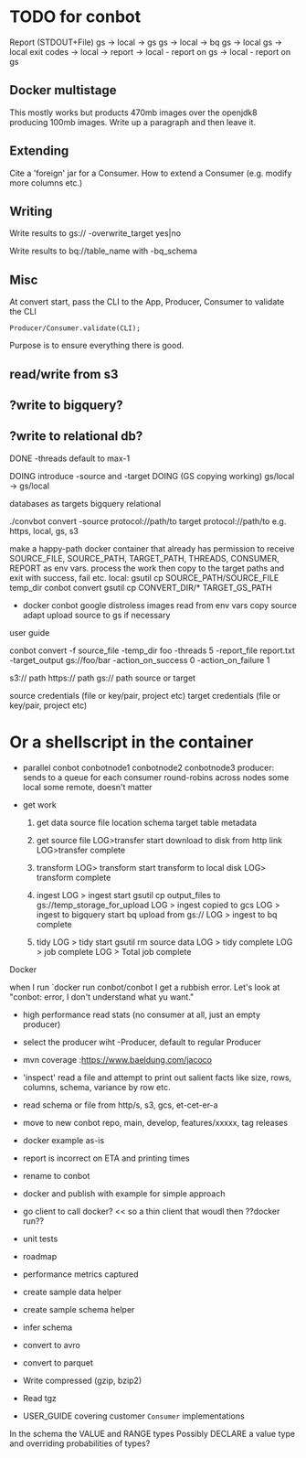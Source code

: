 # TODO for conbot

Report (STDOUT+File)
gs -> local -> gs
gs -> local -> bq
gs -> local
gs -> local
exit codes
 -> local -> report
 -> local - report on gs
 -> local - report on gs

Docker multistage
----------------

This mostly works but products 470mb images over the openjdk8 producing 100mb images.
Write up a paragraph and then leave it.

Extending
----------------

Cite a 'foreign' jar for a Consumer.
How to extend a Consumer (e.g. modify more columns etc.)


Writing
----------------

Write results to gs:// 
	-overwrite_target yes|no

Write results to bq://table_name with -bq_schema




Misc
----------------
At convert start, pass the CLI to the App, Producer, Consumer to validate the CLI 

	Producer/Consumer.validate(CLI);

Purpose is to ensure everything there is good.



read/write from s3
------------------

?write to bigquery?
------------------

?write to relational db?
----------------------



DONE -threads default to max-1

DOING introduce -source and -target
DOING (GS copying working)	gs/local -> gs/local


databases as targets
	bigquery
	relational

./convbot convert -source protocol://path/to target protocol://path/to
e.g. https, local, gs, s3

make a happy-path docker container that already has permission to
receive SOURCE_FILE, SOURCE_PATH, TARGET_PATH, THREADS, CONSUMER, REPORT as env vars.
process the work then copy to the target paths and exit with success, fail etc.
	local: 
	gsutil cp SOURCE_PATH/SOURCE_FILE temp_dir
	conbot convert
	gsutil cp CONVERT_DIR/* TARGET_GS_PATH

- docker conbot
	google distroless images
	read from env vars 
	copy source
	adapt
	upload source to gs if necessary

user guide

conbot convert -f source_file -temp_dir foo -threads 5 -report_file report.txt -target_output gs://foo/bar 
	-action_on_success 0
	-action_on_failure 1

s3:// path
https:// path
gs:// path  source or target

source credentials (file or key/pair, project etc)
target credentials (file or key/pair, project etc)

# Or a shellscript in the container

- parallel conbot
	conbotnode1
	conbotnode2
	conbotnode3
	producer: sends to a queue for each consumer
	round-robins across nodes
		some local
		some remote, doesn't matter

- get work
	1. get data 
	source file location
	schema
	target table
	metadata
	
	2. get source file
	LOG>transfer start
	download to disk from http link
	LOG>transfer complete
	
	3. transform
	LOG> transform start
	transform to local disk
	LOG> transform complete

	4. ingest
	LOG > ingest start
	gsutil cp output_files to gs://temp_storage_for_upload
	LOG > ingest copied to gcs
	LOG > ingest to bigquery start
	bq upload from gs://
	LOG > ingest to bq complete

	5. tidy
	LOG > tidy start
	gsutil rm source data
	LOG > tidy complete
	LOG > job complete
	LOG > Total job complete
	



	




Docker

when I run `docker run conbot/conbot <Command> I get a rubbish error. Let's look at "conbot: error, I don't understand what yu want."

- high performance read stats (no consumer at all, just an empty producer)
- select the producer wiht -Producer, default to regular Producer
- mvn coverage :https://www.baeldung.com/jacoco

- 'inspect' read a file and attempt to print out salient facts like size, rows, columns, schema, variance by row etc.
- read schema or file from http/s, s3, gcs, et-cet-er-a
- move to new conbot repo, main, develop, features/xxxxx, tag releases
- docker example as-is
- report is incorrect on ETA and printing times
- rename to conbot
- docker and publish with example for simple approach
- go client to call docker? << so a thin client that woudl then ??docker run??
- unit tests
- roadmap
- performance metrics captured
- create sample data helper
- create sample schema helper
- infer schema
- convert to avro
- convert to parquet
- Write compressed (gzip, bzip2)
- Read tgz
- USER_GUIDE covering customer `Consumer` implementations


In the schema the VALUE and RANGE types
Possibly DECLARE a value type and overriding probabilities of types?
